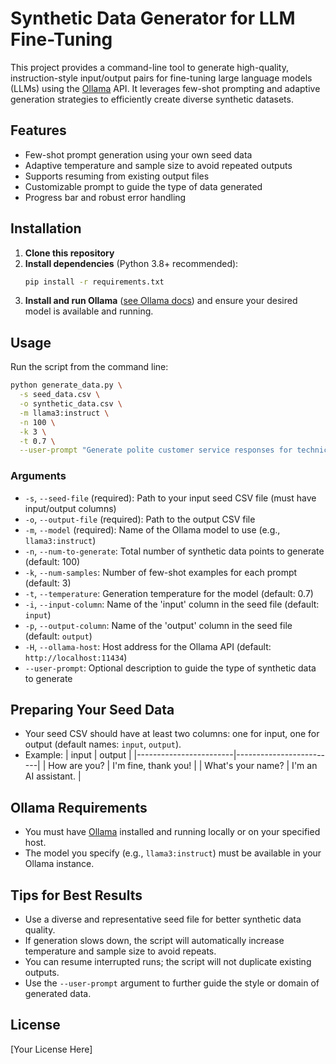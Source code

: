 # Synthetic Data Generator for LLM Fine-Tuning

This project provides a command-line tool to generate high-quality, instruction-style input/output pairs for fine-tuning large language models (LLMs) using the [Ollama](https://ollama.com/) API. It leverages few-shot prompting and adaptive generation strategies to efficiently create diverse synthetic datasets.

## Features
- Few-shot prompt generation using your own seed data
- Adaptive temperature and sample size to avoid repeated outputs
- Supports resuming from existing output files
- Customizable prompt to guide the type of data generated
- Progress bar and robust error handling

## Installation
1. **Clone this repository**
2. **Install dependencies** (Python 3.8+ recommended):
   ```sh
   pip install -r requirements.txt
   ```
3. **Install and run Ollama** ([see Ollama docs](https://ollama.com/)) and ensure your desired model is available and running.

## Usage
Run the script from the command line:
```sh
python generate_data.py \
  -s seed_data.csv \
  -o synthetic_data.csv \
  -m llama3:instruct \
  -n 100 \
  -k 3 \
  -t 0.7 \
  --user-prompt "Generate polite customer service responses for technical support scenarios."
```

### Arguments
- `-s`, `--seed-file` (required): Path to your input seed CSV file (must have input/output columns)
- `-o`, `--output-file` (required): Path to the output CSV file
- `-m`, `--model` (required): Name of the Ollama model to use (e.g., `llama3:instruct`)
- `-n`, `--num-to-generate`: Total number of synthetic data points to generate (default: 100)
- `-k`, `--num-samples`: Number of few-shot examples for each prompt (default: 3)
- `-t`, `--temperature`: Generation temperature for the model (default: 0.7)
- `-i`, `--input-column`: Name of the 'input' column in the seed file (default: `input`)
- `-p`, `--output-column`: Name of the 'output' column in the seed file (default: `output`)
- `-H`, `--ollama-host`: Host address for the Ollama API (default: `http://localhost:11434`)
- `--user-prompt`: Optional description to guide the type of synthetic data to generate

## Preparing Your Seed Data
- Your seed CSV should have at least two columns: one for input, one for output (default names: `input`, `output`).
- Example:
  | input                  | output                  |
  |------------------------|-------------------------|
  | How are you?           | I'm fine, thank you!    |
  | What's your name?      | I'm an AI assistant.    |

## Ollama Requirements
- You must have [Ollama](https://ollama.com/) installed and running locally or on your specified host.
- The model you specify (e.g., `llama3:instruct`) must be available in your Ollama instance.

## Tips for Best Results
- Use a diverse and representative seed file for better synthetic data quality.
- If generation slows down, the script will automatically increase temperature and sample size to avoid repeats.
- You can resume interrupted runs; the script will not duplicate existing outputs.
- Use the `--user-prompt` argument to further guide the style or domain of generated data.

## License
[Your License Here] 
